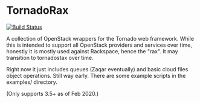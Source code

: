 # TornadoRax

[![Build Status](https://travis-ci.org/joshmarshall/tornadorax.png?branch=master)](https://travis-ci.org/joshmarshall/tornadorax)

A collection of OpenStack wrappers for the Tornado web framework. While this
is intended to support all OpenStack providers and services over time,
honestly it is mostly used against Rackspace, hence the "rax". It may
transition to tornadostax over time.

Right now it just includes queues (Zaqar eventually) and basic cloud
files object operations.  Still way early. There are some example scripts
in the examples/ directory.

(Only supports 3.5+ as of Feb 2020.)
